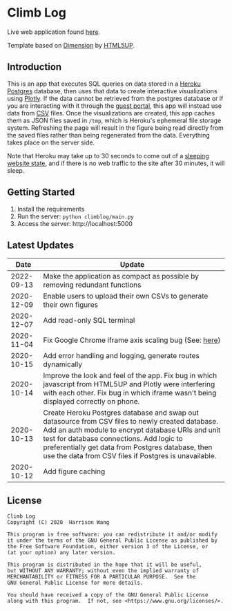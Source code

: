 # Climb Log

Live web application found [here](https://harrisonized-climbing-app.herokuapp.com/).

Template based on [Dimension](https://html5up.net/dimension) by [HTML5UP](https://html5up.net).



## Introduction

This is an app that executes SQL queries on data stored in a [Heroku Postgres](https://devcenter.heroku.com/articles/heroku-postgresql) database, then uses that data to create interactive visualizations using [Plotly](https://plotly.com/python/). If the data cannot be retrieved from the postgres database or if you are interacting with it through the [guest portal](https://harrisonized-climbing-app.herokuapp.com/guest_portal), this app will instead use data from [CSV](https://github.com/harrisonized/harrisonized-climbing-app/tree/master/data) files. Once the visualizations are created, this app caches them as JSON files saved in `/tmp`, which is Heroku's ephemeral file storage system. Refreshing the page will result in the figure being read directly from the saved files rather than being regenerated from the data. Everything takes place on the server side.

Note that Heroku may take up to 30 seconds to come out of a [sleeping website state](https://devcenter.heroku.com/articles/free-dyno-hours#dyno-sleeping), and if there is no web traffic to the site after 30 minutes, it will sleep.



## Getting Started

1. Install the requirements
2. Run the server:  `python climblog/main.py`
3. Access the server: http://localhost:5000



## Latest Updates

| Date       | Update                                                       |
| ---------- | ------------------------------------------------------------ |
| 2022-09-13 | Make the application as compact as possible by removing redundant functions |
| 2020-12-09 | Enable users to upload their own CSVs to generate their own figures |
| 2020-12-07 | Add read-only SQL terminal                                   |
| 2020-11-04 | Fix Google Chrome iframe axis scaling bug (See: [here](https://community.plotly.com/t/cant-show-heatmap-inside-div-error-something-went-wrong-with-axis-scaling/30616)) |
| 2020-10-15 | Add error handling and logging, generate routes dynamically  |
| 2020-10-14 | Improve the look and feel of the app. Fix bug in which javascript from HTML5UP and Plotly were interfering with each other. Fix bug in which iframe wasn't being displayed correctly on phone. |
| 2020-10-13 | Create Heroku Postgres database and swap out datasource from CSV files to newly created database. Add an auth module to encrypt database URIs and unit test for database connections. Add logic to preferentially get data from Postgres database, then use the data from CSV files if Postgres is unavailable. |
| 2020-10-12 | Add figure caching                                           |



## License

    Climb Log
    Copyright (C) 2020  Harrison Wang
    
    This program is free software: you can redistribute it and/or modify
    it under the terms of the GNU General Public License as published by
    the Free Software Foundation, either version 3 of the License, or
    (at your option) any later version.
    
    This program is distributed in the hope that it will be useful,
    but WITHOUT ANY WARRANTY; without even the implied warranty of
    MERCHANTABILITY or FITNESS FOR A PARTICULAR PURPOSE.  See the
    GNU General Public License for more details.
    
    You should have received a copy of the GNU General Public License
    along with this program.  If not, see <https://www.gnu.org/licenses/>.